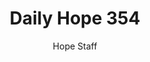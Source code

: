 ---
image: /assets/img/daily-hope-default-artwork.png
title: Daily Hope 354
number: 354
categories:
  - Daily Hope
author: Hope Staff
notes: Daily Hope 354
embed: >-
  <iframe src="https://open.spotify.com/embed/episode/0hwaZ6mVLnQZiGlvZjfA3s?utm_source=generator" width="400px" height="102px" frameborder=“0" scrolling=“no”></iframe>
---